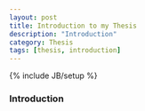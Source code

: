 ```yaml
---
layout: post
title: Introduction to my Thesis
description: "Introduction"
category: Thesis
tags: [thesis, introduction]
---
```


{% include JB/setup %}

### Introduction

